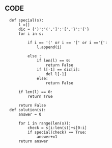 ## CODE

      def special(s):
          l =[]
          dic = {')':'(',']':'[','}':'{'}
          for i in s:

              if i == '(' or i == '[' or i =='{':
                  l.append(i)

              else :
                  if len(l) == 0:
                      return False
                  if l[-1] == dic[i]:
                      del l[-1]
                  else:
                      return False

          if len(l) == 0:
              return True

          return False
      def solution(s):
          answer = 0

          for i in range(len(s)):
              check = s[i:len(s)]+s[0:i]
              if special(check) == True:
                  answer+=1
          return answer
